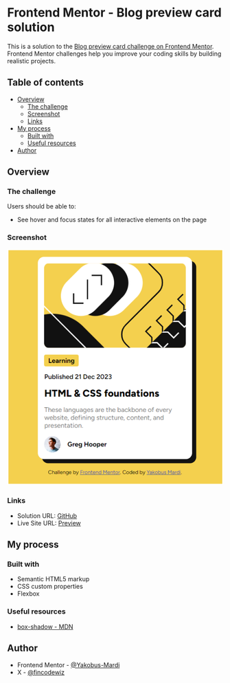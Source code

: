 # Frontend Mentor - Blog preview card solution

This is a solution to the [Blog preview card challenge on Frontend Mentor](https://www.frontendmentor.io/challenges/blog-preview-card-ckPaj01IcS). Frontend Mentor challenges help you improve your coding skills by building realistic projects.

## Table of contents

- [Overview](#overview)
  - [The challenge](#the-challenge)
  - [Screenshot](#screenshot)
  - [Links](#links)
- [My process](#my-process)
  - [Built with](#built-with)
  - [Useful resources](#useful-resources)
- [Author](#author)

## Overview

### The challenge

Users should be able to:

- See hover and focus states for all interactive elements on the page

### Screenshot

![](./assets/images/Project%2013.png)

### Links

- Solution URL: [GitHub](https://github.com/Yakobus-Mardi/blog-preview-card)
- Live Site URL: [Preview](https://yakobus-mardi.github.io/blog-preview-card/)

## My process

### Built with

- Semantic HTML5 markup
- CSS custom properties
- Flexbox

### Useful resources

- [box-shadow - MDN](https://developer.mozilla.org/en-US/docs/Web/CSS/box-shadow)

## Author

- Frontend Mentor - [@Yakobus-Mardi](https://www.frontendmentor.io/profile/Yakobus-Mardi)
- X - [@fincodewiz](https://twitter.com/fincodewiz)
